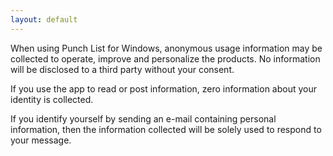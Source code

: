 ```yaml
---
layout: default
---
```


When using Punch List for Windows, anonymous usage information may be collected to operate, improve and personalize the products. No information will be disclosed to a third party without your consent.

If you use the app to read or post information, zero information about your identity is collected.

If you identify yourself by sending an e-mail containing personal information, then the information collected will be solely used to respond to your message.
